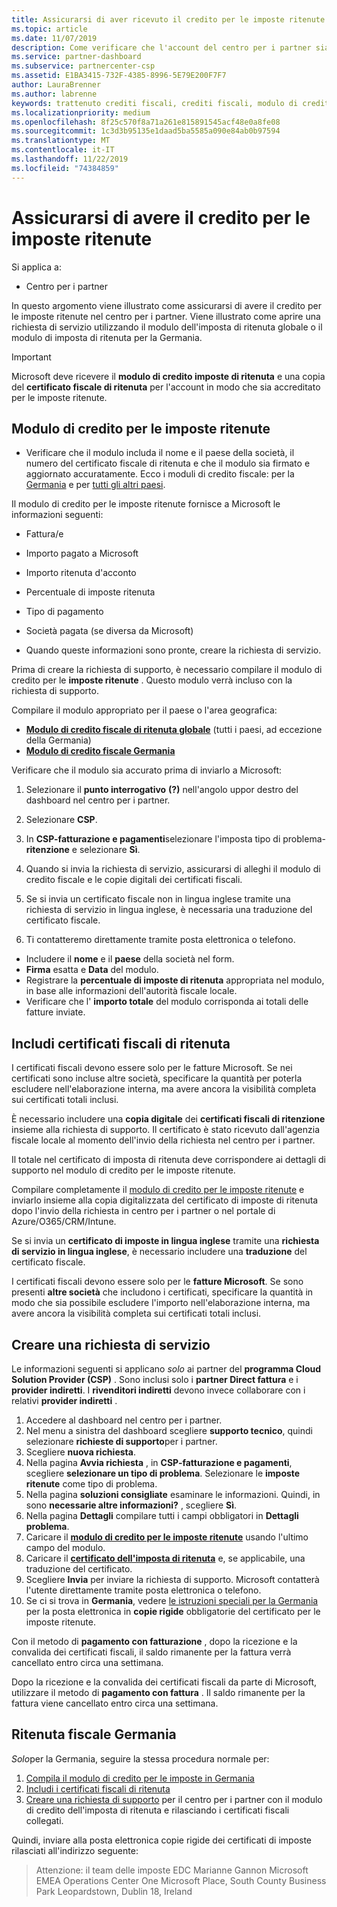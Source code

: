 ```yaml
---
title: Assicurarsi di aver ricevuto il credito per le imposte ritenute | Centro per i partner
ms.topic: article
ms.date: 11/07/2019
description: Come verificare che l'account del centro per i partner sia accreditato per le imposte ritenute.
ms.service: partner-dashboard
ms.subservice: partnercenter-csp
ms.assetid: E1BA3415-732F-4385-8996-5E79E200F7F7
author: LauraBrenner
ms.author: labrenne
keywords: trattenuto crediti fiscali, crediti fiscali, modulo di credito fiscale tedesco, credito fiscale modulo
ms.localizationpriority: medium
ms.openlocfilehash: 8f25c570f8a71a261e815891545acf48e0a8fe08
ms.sourcegitcommit: 1c3d3b95135e1daad5ba5585a090e84ab0b97594
ms.translationtype: MT
ms.contentlocale: it-IT
ms.lasthandoff: 11/22/2019
ms.locfileid: "74384859"
---
```

# <a name="make-sure-you-are-credited-for-withholding-tax"></a>Assicurarsi di avere il credito per le imposte ritenute

Si applica a:

- Centro per i partner

In questo argomento viene illustrato come assicurarsi di avere il credito per le imposte ritenute nel centro per i partner. Viene illustrato come aprire una richiesta di servizio utilizzando il modulo dell'imposta di ritenuta globale o il modulo di imposta di ritenuta per la Germania.

> [!IMPORTANT]
> Microsoft deve ricevere il **modulo di credito imposte di ritenuta** e una copia del **certificato fiscale di ritenuta** per l'account in modo che sia accreditato per le imposte ritenute.

## <a name="withholding-tax-credit-form"></a>Modulo di credito per le imposte ritenute

- Verificare che il modulo includa il nome e il paese della società, il numero del certificato fiscale di ritenuta e che il modulo sia firmato e aggiornato accuratamente. Ecco i moduli di credito fiscale: per la [Germania](https://query.prod.cms.rt.microsoft.com/cms/api/am/binary/RE305Lo) e per [tutti gli altri paesi](https://query.prod.cms.rt.microsoft.com/cms/api/am/binary/RE30311).

Il modulo di credito per le imposte ritenute fornisce a Microsoft le informazioni seguenti:

- Fattura/e
- Importo pagato a Microsoft
- Importo ritenuta d'acconto
- Percentuale di imposte ritenuta
- Tipo di pagamento
- Società pagata (se diversa da Microsoft)

- Quando queste informazioni sono pronte, creare la richiesta di servizio.

Prima di creare la richiesta di supporto, è necessario compilare il modulo di credito per le **imposte ritenute** . Questo modulo verrà incluso con la richiesta di supporto.

Compilare il modulo appropriato per il paese o l'area geografica:

- [**Modulo di credito fiscale di ritenuta globale**](https://query.prod.cms.rt.microsoft.com/cms/api/am/binary/RE30311) (tutti i paesi, ad eccezione della Germania)
- [**Modulo di credito fiscale Germania**](https://query.prod.cms.rt.microsoft.com/cms/api/am/binary/RE305Lo)

Verificare che il modulo sia accurato prima di inviarlo a Microsoft:

1. Selezionare il **punto interrogativo** **(?)** nell'angolo uppor destro del dashboard nel centro per i partner.

2. Selezionare **CSP**.

3. In **CSP-fatturazione e pagamenti**selezionare l'imposta tipo di problema- **ritenzione** e selezionare **Sì**. 

4. Quando si invia la richiesta di servizio, assicurarsi di alleghi il modulo di credito fiscale e le copie digitali dei certificati fiscali.

5. Se si invia un certificato fiscale non in lingua inglese tramite una richiesta di servizio in lingua inglese, è necessaria una traduzione del certificato fiscale.

6. Ti contatteremo direttamente tramite posta elettronica o telefono.

- Includere il **nome** e il **paese** della società nel form.
- **Firma** esatta e **Data** del modulo.
- Registrare la **percentuale di imposte di ritenuta** appropriata nel modulo, in base alle informazioni dell'autorità fiscale locale.
- Verificare che l' **importo totale** del modulo corrisponda ai totali delle fatture inviate.

## <a name="include-withholding-tax-certificates"></a>Includi certificati fiscali di ritenuta

I certificati fiscali devono essere solo per le fatture Microsoft. Se nei certificati sono incluse altre società, specificare la quantità per poterla escludere nell'elaborazione interna, ma avere ancora la visibilità completa sui certificati totali inclusi. 

È necessario includere una **copia digitale** dei **certificati fiscali di ritenzione** insieme alla richiesta di supporto. Il certificato è stato ricevuto dall'agenzia fiscale locale al momento dell'invio della richiesta nel centro per i partner.

Il totale nel certificato di imposta di ritenuta deve corrispondere ai dettagli di supporto nel modulo di credito per le imposte ritenute.

Compilare completamente il [modulo di credito per le imposte ritenute](https://query.prod.cms.rt.microsoft.com/cms/api/am/binary/RE305Lo) e inviarlo insieme alla copia digitalizzata del certificato di imposte di ritenuta dopo l'invio della richiesta in centro per i partner o nel portale di Azure/O365/CRM/Intune. 

Se si invia un **certificato di imposte in lingua inglese** tramite una **richiesta di servizio in lingua inglese**, è necessario includere una **traduzione** del certificato fiscale.

I certificati fiscali devono essere solo per le **fatture Microsoft**. Se sono presenti **altre società** che includono i certificati, specificare la quantità in modo che sia possibile escludere l'importo nell'elaborazione interna, ma avere ancora la visibilità completa sui certificati totali inclusi.

## <a name="create-a-service-request"></a>Creare una richiesta di servizio

Le informazioni seguenti si applicano *solo* ai partner del **programma Cloud Solution Provider (CSP)** . Sono inclusi solo i **partner Direct fattura** e i **provider indiretti**. I **rivenditori indiretti** devono invece collaborare con i relativi **provider indiretti** .

1. Accedere al dashboard nel centro per i partner.
2. Nel menu a sinistra del dashboard scegliere **supporto tecnico**, quindi selezionare **richieste di supporto**per i partner.
3. Scegliere **nuova richiesta**.
4. Nella pagina **Avvia richiesta** , in **CSP-fatturazione e pagamenti**, scegliere **selezionare un tipo di problema**. Selezionare le **imposte ritenute** come tipo di problema.
5. Nella pagina **soluzioni consigliate** esaminare le informazioni. Quindi, in sono **necessarie altre informazioni?** , scegliere **Sì**.
6. Nella pagina **Dettagli** compilare tutti i campi obbligatori in **Dettagli problema**.
7. Caricare il [**modulo di credito per le imposte ritenute**](#withholding-tax-credit-form) usando l'ultimo campo del modulo.
8. Caricare il [**certificato dell'imposta di ritenuta**](#include-withholding-tax-certificates) e, se applicabile, una traduzione del certificato.
9. Scegliere **Invia** per inviare la richiesta di supporto. Microsoft contatterà l'utente direttamente tramite posta elettronica o telefono. 
10. Se ci si trova in **Germania**, vedere [le istruzioni speciali per la Germania](#germany-tax-withholding) per la posta elettronica in **copie rigide** obbligatorie del certificato per le imposte ritenute.

Con il metodo di **pagamento con fatturazione** , dopo la ricezione e la convalida dei certificati fiscali, il saldo rimanente per la fattura verrà cancellato entro circa una settimana.

Dopo la ricezione e la convalida dei certificati fiscali da parte di Microsoft, utilizzare il metodo di **pagamento con fattura** . Il saldo rimanente per la fattura viene cancellato entro circa una settimana.

## <a name="germany-tax-withholding"></a>Ritenuta fiscale Germania

*Solo*per la Germania, seguire la stessa procedura normale per:

1. [Compila il modulo di credito per le imposte in Germania](#withholding-tax-credit-form)
2. [Includi i certificati fiscali di ritenuta](#include-withholding-tax-certificates)
3. [Creare una richiesta di supporto](#create-a-service-request) per il centro per i partner con il modulo di credito dell'imposta di ritenuta e rilasciando i certificati fiscali collegati.

Quindi, inviare alla posta elettronica copie rigide dei certificati di imposte rilasciati all'indirizzo seguente:

> Attenzione: il team delle imposte EDC Marianne Gannon Microsoft EMEA Operations Center One Microsoft Place, South County Business Park Leopardstown, Dublin 18, Ireland
